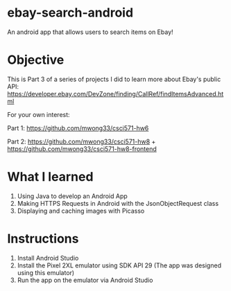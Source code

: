 # ebay-search-android
An android app that allows users to search items on Ebay!

# Objective
This is Part 3 of a series of projects I did to learn more about Ebay's public API: https://developer.ebay.com/DevZone/finding/CallRef/findItemsAdvanced.html

For your own interest:

Part 1: https://github.com/mwong33/csci571-hw6

Part 2: https://github.com/mwong33/csci571-hw8 + https://github.com/mwong33/csci571-hw8-frontend

# What I learned
1. Using Java to develop an Android App
2. Making HTTPS Requests in Android with the JsonObjectRequest class
3. Displaying and caching images with Picasso

# Instructions
1. Install Android Studio
2. Install the Pixel 2XL emulator using SDK API 29 (The app was designed using this emulator)
3. Run the app on the emulator via Android Studio

